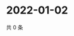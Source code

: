 # 2022-01-02

共 0 条

<!-- BEGIN WEIBO -->
<!-- 最后更新时间 Sun Jan 02 2022 04:09:38 GMT+0800 (China Standard Time) -->

<!-- END WEIBO -->

